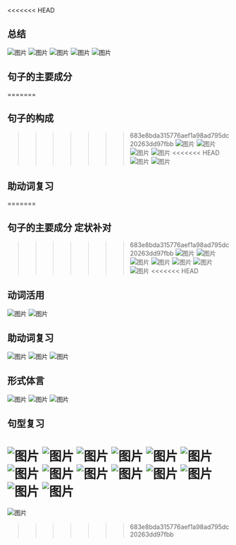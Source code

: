 <<<<<<< HEAD
## 总结
![图片](../../static/打工/总结1.png)
![图片](../../static/打工/总结2.png)
![图片](../../static/打工/总结3.png)
![图片](../../static/打工/总结4.png)
![图片](../../static/打工/总结5.png)

## 句子的主要成分
=======
## 句子的构成
>>>>>>> 683e8bda315776aef1a98ad795dc20263dd97fbb
![图片](../../static/打工/语法1-1.png)
![图片](../../static/打工/语法1-2.png)
![图片](../../static/打工/语法1-3.png)
![图片](../../static/打工/语法1-4.png)
<<<<<<< HEAD
![图片](../../static/打工/语法1-5.png)
![图片](../../static/打工/语法1-6.png)

## 助动词复习　
=======

## 句子的主要成分 定状补对
>>>>>>> 683e8bda315776aef1a98ad795dc20263dd97fbb
![图片](../../static/打工/语法2-1.png)
![图片](../../static/打工/语法2-2.png)
![图片](../../static/打工/语法2-3.png)
![图片](../../static/打工/语法2-4.png)
![图片](../../static/打工/语法2-5.png)
![图片](../../static/打工/语法2-6.png)
![图片](../../static/打工/语法2-7.png)
<<<<<<< HEAD

## 动词活用
![图片](../../static/打工/语法3-1.png)
![图片](../../static/打工/语法3-2.png)

## 助动词复习
![图片](../../static/打工/语法4-1.png)
![图片](../../static/打工/语法4-2.png)
![图片](../../static/打工/语法4-3.png)

## 形式体言
![图片](../../static/打工/语法5-1.png)
![图片](../../static/打工/语法5-2.png)
![图片](../../static/打工/语法5-3.png)

## 句型复习
![图片](../../static/打工/语法6-1.png)
![图片](../../static/打工/语法6-2.png)
![图片](../../static/打工/语法6-3.png)
![图片](../../static/打工/语法6-4.png)
![图片](../../static/打工/语法6-5.png)
![图片](../../static/打工/语法6-6.png)
![图片](../../static/打工/语法6-7.png)
![图片](../../static/打工/语法6-9.png)
![图片](../../static/打工/语法6-10.png)
![图片](../../static/打工/语法6-11.png)
![图片](../../static/打工/语法6-12.png)
![图片](../../static/打工/语法6-13.png)
![图片](../../static/打工/语法6-14.png)
![图片](../../static/打工/语法6-15.png)
=======
![图片](../../static/打工/语法2-8.png)
>>>>>>> 683e8bda315776aef1a98ad795dc20263dd97fbb

